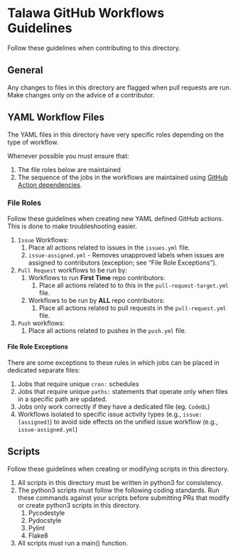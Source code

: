 # Talawa GitHub Workflows Guidelines

Follow these guidelines when contributing to this directory.

## General

Any changes to files in this directory are flagged when pull requests are run. Make changes only on the advice of a contributor.

## YAML Workflow Files

The YAML files in this directory have very specific roles depending on the type of workflow.

Whenever possible you must ensure that:
1. The file roles below are maintained
1. The sequence of the jobs in the workflows are maintained using [GitHub Action dependencies](https://docs.github.com/en/actions/learn-github-actions/managing-complex-workflows). 

### File Roles
Follow these guidelines when creating new YAML defined GitHub actions. This is done to make troubleshooting easier.

1. `Issue` Workflows:
   1. Place all actions related to issues in the `issues.yml` file.
   1. `issue-assigned.yml` - Removes unapproved labels when issues are assigned to contributors (exception; see “File Role Exceptions”).
1. `Pull Request` workflows to be run by:
   1. Workflows to run **First Time** repo contributors:
      1. Place all actions related to to this in the `pull-request-target.yml` file.
   1. Workflows to be run by **ALL** repo contributors:
      1. Place all actions related to pull requests in the `pull-request.yml` file.
1. `Push` workflows:
   1. Place all actions related to pushes in the `push.yml` file.

#### File Role Exceptions

There are some exceptions to these rules in which jobs can be placed in dedicated separate files:
1. Jobs that require unique `cron:` schedules 
1. Jobs that require unique `paths:` statements that operate only when files in a specific path are updated.
1. Jobs only work correctly if they have a dedicated file (eg. `CodeQL`)
1. Workflows isolated to specific issue activity types (e.g., `issue: [assigned]`) to avoid side effects on the unified issue workflow (e.g., `issue-assigned.yml`)

## Scripts

Follow these guidelines when creating or modifying scripts in this directory.

1. All scripts in this directory must be written in python3 for consistency.
1. The python3 scripts must follow the following coding standards. Run these commands against your scripts before submitting PRs that modify or create python3 scripts in this directory.
    1. Pycodestyle
    1. Pydocstyle
    1. Pylint
    1. Flake8
1. All scripts must run a main() function.

